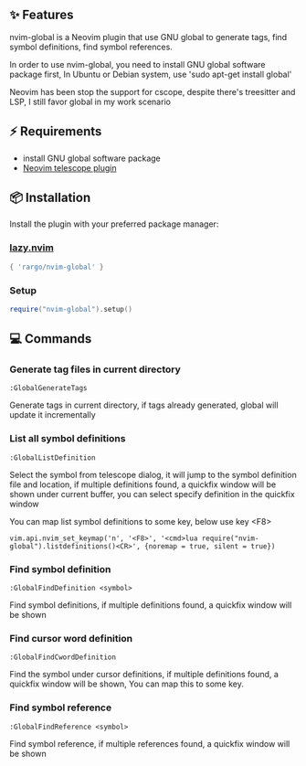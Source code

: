 ## ✨ Features

nvim-global is a Neovim plugin that use GNU global to generate tags, find symbol definitions, find symbol references.

In order to use nvim-global, you need to install GNU global software package first,
In Ubuntu or Debian system, use 'sudo apt-get install global'

Neovim has been stop the support for cscope, despite there's treesitter and LSP, I still favor global in my work scenario

## ⚡️ Requirements

- install GNU global software package
- [Neovim telescope plugin](https://github.com/nvim-telescope/telescope.nvim)

## 📦 Installation

Install the plugin with your preferred package manager:

### [lazy.nvim](https://github.com/folke/lazy.nvim)

```lua
{ 'rargo/nvim-global' }
```

### Setup

```lua
require("nvim-global").setup()
```

## 💻 Commands

### Generate tag files in current directory

```
:GlobalGenerateTags
```

Generate tags in current directory, if tags already generated, global will update it incrementally

### List all symbol definitions

```
:GlobalListDefinition
```

Select the symbol from telescope dialog, it will jump to the symbol definition file and location,
if multiple definitions found, a quickfix window will be shown under current buffer, you can select
specify definition in the quickfix window

You can map list symbol definitions to some key, below use key \<F8\>

```
vim.api.nvim_set_keymap('n', '<F8>', '<cmd>lua require("nvim-global").listdefinitions()<CR>', {noremap = true, silent = true})
```

### Find symbol definition

```
:GlobalFindDefinition <symbol>
```

Find symbol definitions, if multiple definitions found, a quickfix window will be shown

### Find cursor word definition

```
:GlobalFindCwordDefinition
```

Find the symbol under cursor definitions, if multiple definitions found, a quickfix window will be shown, 
You can map this to some key.

### Find symbol reference

```
:GlobalFindReference <symbol>
```
Find symbol reference, if multiple references found, a quickfix window will be shown

